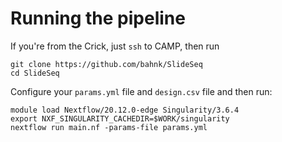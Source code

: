 
# Running the pipeline

If you're from the Crick, just `ssh` to CAMP, then run

```
git clone https://github.com/bahnk/SlideSeq
cd SlideSeq
```

Configure your `params.yml` file and `design.csv` file and then run:

```
module load Nextflow/20.12.0-edge Singularity/3.6.4
export NXF_SINGULARITY_CACHEDIR=$WORK/singularity
nextflow run main.nf -params-file params.yml
```

